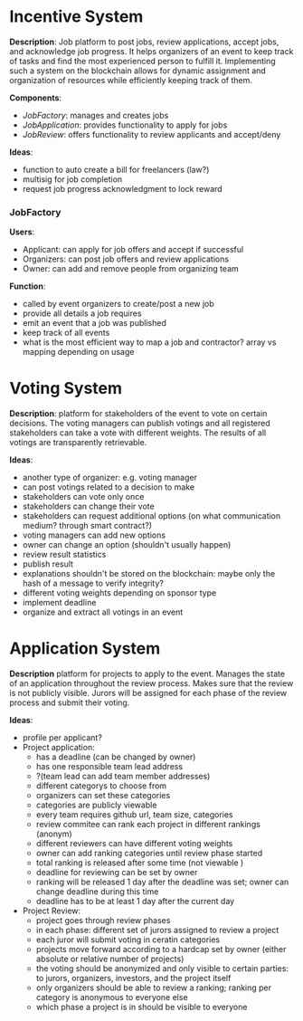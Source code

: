 # Incentive System
**Description**: Job platform to post jobs, review applications, accept jobs, and acknowledge job progress. It helps organizers of an event to keep track of tasks and find the most experienced person to fulfill it. Implementing such a system on the blockchain allows for dynamic assignment and organization of resources while efficiently keeping track of them.

**Components**: 
- *JobFactory*: manages and creates jobs
- *JobApplication*: provides functionality to apply for jobs
- *JobReview*: offers functionality to review applicants and accept/deny

**Ideas**:
- function to auto create a bill for freelancers (law?)
- multisig for job completion
- request job progress acknowledgment to lock reward
### JobFactory
**Users**: 
- Applicant: can apply for job offers and accept if successful 
- Organizers: can post job offers and review applications
- Owner: can add and remove people from organizing team

**Function**:
- called by event organizers to create/post a new job
- provide all details a job requires
- emit an event that a job was published
- keep track of all events
- what is the most efficient way to map a job and contractor? array vs mapping depending on usage


# Voting System
**Description**: platform for stakeholders of the event to vote on certain decisions. The voting managers can publish votings and all registered stakeholders can take a vote with different weights. The results of all votings are transparently retrievable.

**Ideas**: 
- another type of organizer: e.g. voting manager
- can post votings related to a decision to make
- stakeholders can vote only once
- stakeholders can change their vote
- stakeholders can request additional options (on what communication medium? through smart contract?)
- voting managers can add new options
- owner can change an option (shouldn't usually happen)
- review result statistics
- publish result
- explanations shouldn't be stored on the blockchain: maybe only the hash of a message to verify integrity?
- different voting weights depending on sponsor type
- implement deadline
- organize and extract all votings in an event

# Application System
**Description** platform for projects to apply to the event. Manages the state of an application throughout the review process. Makes sure that the review is not publicly visible. Jurors will be assigned for each phase of the review process and submit their voting.

**Ideas**:
- profile per applicant?
- Project application:
    - has a deadline (can be changed by owner)
    - has one responsible team lead address
    - ?(team lead can add team member addresses)
    - different categorys to choose from
    - organizers can set these categories
    - categories are publicly viewable
    - every team requires github url, team size, categories
    - review commitee can rank each project in different rankings (anonym)
    - different reviewers can have different voting weights
    - owner can add ranking categories until review phase started
    - total ranking is released after some time (not viewable )
    - deadline for reviewing can be set by owner 
    - ranking will be released 1 day after the deadline was set; owner can change deadline during this time
    - deadline has to be at least 1 day after the current day
- Project Review:
    - project goes through review phases
    - in each phase: different set of jurors assigned to review a project
    - each juror will submit voting in ceratin categories
    - projects move forward according to a hardcap set by owner (either absolute or relative number of projects)
    - the voting should be anonymized and only visible to certain parties: to jurors, organizers, investors, and the project itself
    - only organizers should be able to review a ranking; ranking per category is anonymous to everyone else
    - which phase a project is in should be visible to everyone



